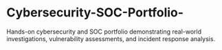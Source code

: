 # Cybersecurity-SOC-Portfolio-
Hands-on cybersecurity and SOC portfolio demonstrating real-world investigations, vulnerability assessments, and incident response analysis.
